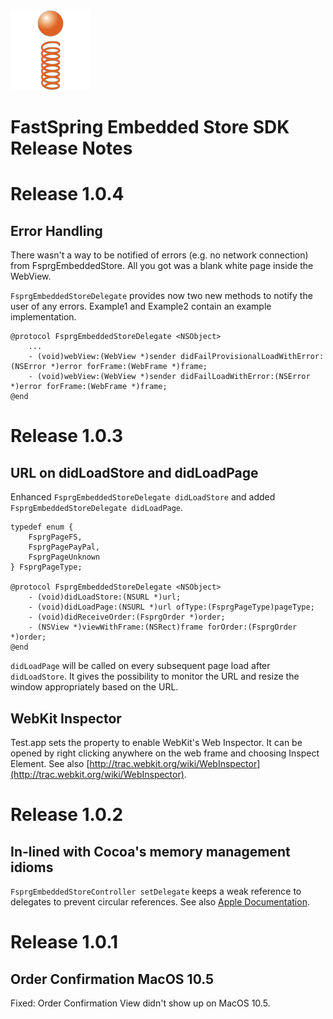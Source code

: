 <html>
<head>
<meta http-equiv="Content-type" content="text/html; charset=utf-8">
<title>Release Notes FsprgEmbeddedStoreSDK</title>
<link rel='stylesheet' href='README/style.css' type='text/css'/>
</head>
<body>

<img id="logo" src="README/fastspring_logo.png"/>

<h1 id='header'>FastSpring Embedded Store SDK<br/>Release Notes</h1>

# Release 1.0.4 #

## Error Handling ##

There wasn't a way to be notified of errors (e.g. no network connection) from FsprgEmbeddedStore. All you got was a blank white page inside the WebView.

`FsprgEmbeddedStoreDelegate` provides now two new methods to notify the user of any errors. Example1 and Example2 contain an example implementation.

	@protocol FsprgEmbeddedStoreDelegate <NSObject>
		...
		- (void)webView:(WebView *)sender didFailProvisionalLoadWithError:(NSError *)error forFrame:(WebFrame *)frame;
		- (void)webView:(WebView *)sender didFailLoadWithError:(NSError *)error forFrame:(WebFrame *)frame;
	@end



# Release 1.0.3 #

## URL on didLoadStore and didLoadPage ##
Enhanced `FsprgEmbeddedStoreDelegate didLoadStore` and added `FsprgEmbeddedStoreDelegate didLoadPage`.

	typedef enum {
		FsprgPageFS,
		FsprgPagePayPal,
		FsprgPageUnknown
	} FsprgPageType;

	@protocol FsprgEmbeddedStoreDelegate <NSObject>
		- (void)didLoadStore:(NSURL *)url;
		- (void)didLoadPage:(NSURL *)url ofType:(FsprgPageType)pageType;
		- (void)didReceiveOrder:(FsprgOrder *)order;
		- (NSView *)viewWithFrame:(NSRect)frame forOrder:(FsprgOrder *)order;
	@end

`didLoadPage` will be called on every subsequent page load after `didLoadStore`. It gives the possibility to monitor the URL and resize the window appropriately based on the URL.

## WebKit Inspector ##

Test.app sets the property to enable WebKit's Web Inspector. It can be opened by right clicking anywhere on the web frame and choosing Inspect Element. See also [http://trac.webkit.org/wiki/WebInspector](http://trac.webkit.org/wiki/WebInspector).



# Release 1.0.2 #

## In-lined with Cocoa's memory management idioms ##

`FsprgEmbeddedStoreController setDelegate` keeps a weak reference to delegates to prevent circular references. See also [Apple Documentation](https://developer.apple.com/library/mac/documentation/Cocoa/Conceptual/MemoryMgmt/Articles/mmObjectOwnership.html#//apple_ref/doc/uid/20000043-1044135).



# Release 1.0.1 #

## Order Confirmation MacOS 10.5 ##

Fixed: Order Confirmation View didn't show up on MacOS 10.5.

</body></html>